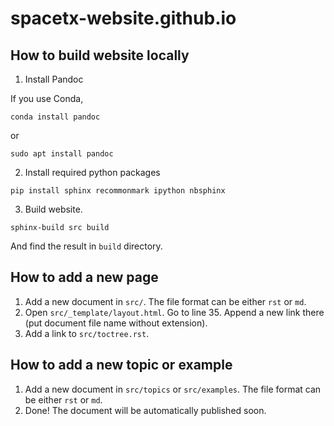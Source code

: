 # spacetx-website.github.io

## How to build website locally

1. Install Pandoc

If you use Conda,

```
conda install pandoc
```

or

```
sudo apt install pandoc
```

2. Install required python packages
```
pip install sphinx recommonmark ipython nbsphinx
```

3. Build website.
```
sphinx-build src build
```

And find the result in `build` directory.

## How to add a new page

1. Add a new document in `src/`. The file format can be either `rst` or `md`. 
2. Open `src/_template/layout.html`. Go to line 35. Append a new link there (put document file name without extension).
3. Add a link to `src/toctree.rst`.

## How to add a new topic or example

1. Add a new document in `src/topics` or `src/examples`. The file format can be either `rst` or `md`. 
2. Done! The document will be automatically published soon.

